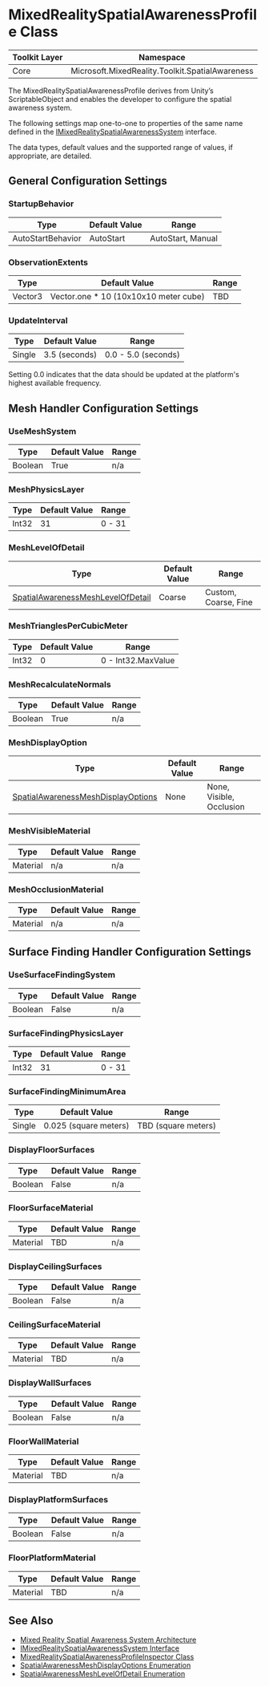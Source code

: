 # MixedRealitySpatialAwarenessProfile Class

| Toolkit Layer | Namespace |
| --- | --- |
| Core | Microsoft.MixedReality.Toolkit.SpatialAwareness |

The MixedRealitySpatialAwarenessProfile derives from Unity’s ScriptableObject and enables the developer to configure the spatial awareness system.

The following settings map one-to-one to properties of the same name defined in the [IMixedRealitySpatialAwarenessSystem](IMixedRealitySpatialAwarenessSystem.md) interface.

The data types, default values and the supported range of values, if appropriate, are detailed.

## General Configuration Settings

### StartupBehavior

| Type | Default Value | Range |
| --- | --- | --- |
| AutoStartBehavior | AutoStart | AutoStart, Manual |

### ObservationExtents

| Type | Default Value | Range |
| --- | --- | --- |
| Vector3 | Vector.one * 10 (10x10x10 meter cube) | TBD |

### UpdateInterval

| Type | Default Value | Range |
| --- | --- | --- |
| Single | 3.5 (seconds) | 0.0 - 5.0 (seconds) |

Setting 0.0 indicates that the data should be updated at the platform's highest available frequency.

## Mesh Handler Configuration Settings

### UseMeshSystem

| Type | Default Value | Range |
| --- | --- | --- |
| Boolean | True | n/a |

### MeshPhysicsLayer

| Type | Default Value | Range |
| --- | --- | --- |
| Int32 | 31 | 0 - 31 |

### MeshLevelOfDetail

| Type | Default Value | Range |
| --- | --- | --- |
| [SpatialAwarenessMeshLevelOfDetail](SpatialAwarenessMeshLevelOfDetail.md) | Coarse | Custom, Coarse, Fine |

### MeshTrianglesPerCubicMeter

| Type | Default Value | Range |
| --- | --- | --- |
| Int32 | 0 | 0 - Int32.MaxValue |

### MeshRecalculateNormals

| Type | Default Value | Range |
| --- | --- | --- |
| Boolean | True | n/a |

### MeshDisplayOption

| Type | Default Value | Range |
| --- | --- | --- |
| [SpatialAwarenessMeshDisplayOptions](SpatialAwarenessMeshDisplayOptions.md) | None | None, Visible, Occlusion |

### MeshVisibleMaterial

| Type | Default Value | Range |
| --- | --- | --- |
| Material | n/a | n/a |

### MeshOcclusionMaterial

| Type | Default Value | Range |
| --- | --- | --- |
| Material | n/a | n/a |

## Surface Finding Handler Configuration Settings

### UseSurfaceFindingSystem

| Type | Default Value | Range |
| --- | --- | --- |
| Boolean | False | n/a |

### SurfaceFindingPhysicsLayer

| Type | Default Value | Range |
| --- | --- | --- |
| Int32 | 31 | 0 - 31 |

### SurfaceFindingMinimumArea

| Type | Default Value | Range |
| --- | --- | --- |
| Single | 0.025 (square meters) | TBD (square meters) |

### DisplayFloorSurfaces

| Type | Default Value | Range |
| --- | --- | --- |
| Boolean | False | n/a |

### FloorSurfaceMaterial

| Type | Default Value | Range |
| --- | --- | --- |
| Material | TBD | n/a |

### DisplayCeilingSurfaces

| Type | Default Value | Range |
| --- | --- | --- |
| Boolean | False | n/a |

### CeilingSurfaceMaterial

| Type | Default Value | Range |
| --- | --- | --- |
| Material | TBD | n/a |

### DisplayWallSurfaces

| Type | Default Value | Range |
| --- | --- | --- |
| Boolean | False | n/a |

### FloorWallMaterial

| Type | Default Value | Range |
| --- | --- | --- |
| Material | TBD | n/a |

### DisplayPlatformSurfaces

| Type | Default Value | Range |
| --- | --- | --- |
| Boolean | False | n/a |

### FloorPlatformMaterial

| Type | Default Value | Range |
| --- | --- | --- |
| Material | TBD | n/a |

## See Also

- [Mixed Reality Spatial Awareness System Architecture](SpatialAwarenessSystemArchitecture.md)
- [IMixedRealitySpatialAwarenessSystem Interface](IMixedRealitySpatialAwarenessSystem.md)
- [MixedRealitySpatialAwarenessProfileInspector Class](MixedRealitySpatialAwarenessProfileInspector.md)
- [SpatialAwarenessMeshDisplayOptions Enumeration](SpatialAwarenessMeshDisplayOptions.md)
- [SpatialAwarenessMeshLevelOfDetail Enumeration](SpatialAwarenessMeshLevelOfDetail.md)
